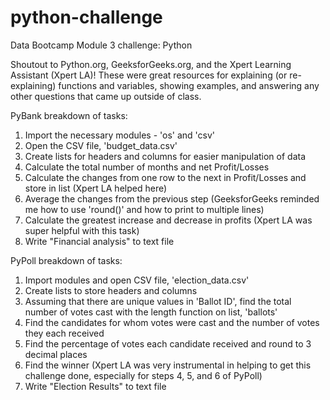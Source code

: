 # python-challenge
Data Bootcamp Module 3 challenge: Python

Shoutout to Python.org, GeeksforGeeks.org, and the Xpert Learning Assistant (Xpert LA)! These were great resources for explaining (or re-explaining) functions and variables, showing examples, and answering any other questions that came up outside of class.

PyBank breakdown of tasks:
1. Import the necessary modules - 'os' and 'csv'
2. Open the CSV file, 'budget_data.csv'
3. Create lists for headers and columns for easier manipulation of data
4. Calculate the total number of months and net Profit/Losses
5. Calculate the changes from one row to the next in Profit/Losses and store in list (Xpert LA helped here)
6. Average the changes from the previous step (GeeksforGeeks reminded me how to use 'round()' and how to print to multiple lines)
7. Calculate the greatest increase and decrease in profits (Xpert LA was super helpful with this task)
8. Write "Financial analysis" to text file

PyPoll breakdown of tasks:
1. Import modules and open CSV file, 'election_data.csv'
2. Create lists to store headers and columns
3. Assuming that there are unique values in 'Ballot ID', find the total number of votes cast with the length function on list, 'ballots'
4. Find the candidates for whom votes were cast and the number of votes they each received
5. Find the percentage of votes each candidate received and round to 3 decimal places
6. Find the winner (Xpert LA was very instrumental in helping to get this challenge done, especially for steps 4, 5, and 6 of PyPoll)
7. Write "Election Results" to text file